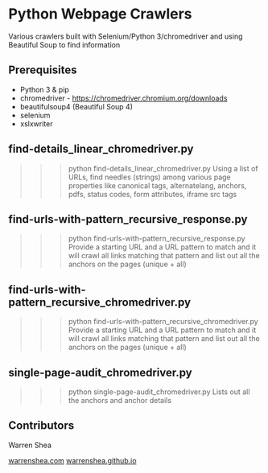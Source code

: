 # Python Webpage Crawlers

Various crawlers built with Selenium/Python 3/chromedriver and using Beautiful Soup to find information

## Prerequisites

* Python 3 & pip
* chromedriver - https://chromedriver.chromium.org/downloads
* beautifulsoup4 (Beautiful Soup 4)
* selenium
* xslxwriter

## find-details_linear_chromedriver.py
>>> python find-details_linear_chromedriver.py
Using a list of URLs, find needles (strings) among various page properties like canonical tags, alternatelang, anchors, pdfs, status codes, form attributes, iframe src tags

## find-urls-with-pattern_recursive_response.py
>>> python find-urls-with-pattern_recursive_response.py
Provide a starting URL and a URL pattern to match and it will crawl all links matching that pattern and list out all the anchors on the pages (unique + all)

## find-urls-with-pattern_recursive_chromedriver.py
>>> python find-urls-with-pattern_recursive_chromedriver.py
Provide a starting URL and a URL pattern to match and it will crawl all links matching that pattern and list out all the anchors on the pages (unique + all)

## single-page-audit_chromedriver.py
>>> python single-page-audit_chromedriver.py
Lists out all the anchors and anchor details

## Contributors

Warren Shea

[warrenshea.com](http://www.warrenshea.com)
[warrenshea.github.io](https://warrenshea.github.io)

